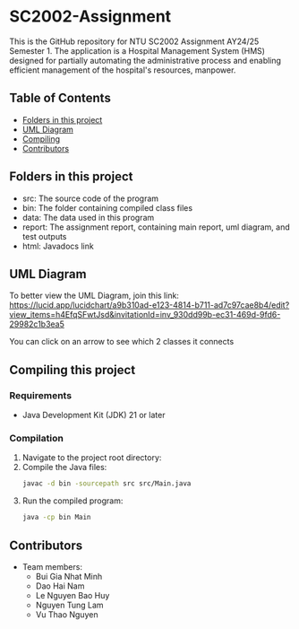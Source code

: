 # SC2002-Assignment

This is the GitHub repository for NTU SC2002 Assignment AY24/25 Semester 1. The application is a Hospital Management System (HMS) designed for partially automating the administrative process and enabling efficient management of the hospital's resources, manpower.

## Table of Contents

- [Folders in this project](#folders-in-this-project)
- [UML Diagram](#uml-diagram)
- [Compiling](#compiling-this-project)
- [Contributors](#contributors)

## Folders in this project
- src: The source code of the program
- bin: The folder containing compiled class files
- data: The data used in this program
- report: The assignment report, containing main report, uml diagram, and test outputs
- html: Javadocs link

## UML Diagram
To better view the UML Diagram, join this link:
https://lucid.app/lucidchart/a9b310ad-e123-4814-b711-ad7c97cae8b4/edit?view_items=h4EfqSFwtJsd&invitationId=inv_930dd99b-ec31-469d-9fd6-29982c1b3ea5

You can click on an arrow to see which 2 classes it connects

## Compiling this project

### Requirements
- Java Development Kit (JDK) 21 or later

### Compilation
1. Navigate to the project root directory:
2. Compile the Java files:
    ```sh
    javac -d bin -sourcepath src src/Main.java
    ```
3. Run the compiled program:
    ```sh
    java -cp bin Main
    ```

## Contributors
- Team members:
  - Bui Gia Nhat Minh
  - Dao Hai Nam
  - Le Nguyen Bao Huy
  - Nguyen Tung Lam
  - Vu Thao Nguyen
